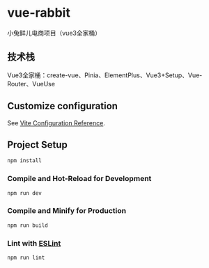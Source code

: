 # vue-rabbit

小兔鲜儿电商项目（vue3全家桶）
## 技术栈

Vue3全家桶：create-vue、Pinia、ElementPlus、Vue3+Setup、Vue-Router、VueUse
## Customize configuration

See [Vite Configuration Reference](https://vitejs.dev/config/).

## Project Setup

```sh
npm install
```

### Compile and Hot-Reload for Development

```sh
npm run dev
```

### Compile and Minify for Production

```sh
npm run build
```

### Lint with [ESLint](https://eslint.org/)

```sh
npm run lint
```
